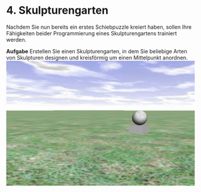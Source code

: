 # 4. Skulpturengarten
Nachdem Sie nun bereits ein erstes Schiebpuzzle kreiert haben, sollen Ihre Fähigkeiten beider Programmierung eines Skulpturengartens trainiert werden.

**Aufgabe**
Erstellen Sie einen Skulpturengarten, in dem Sie beliebige Arten von Skulpturen designen und kreisförmig um einen Mittelpunkt anordnen.
![](/assets/Skulpturengarten.jpg)
